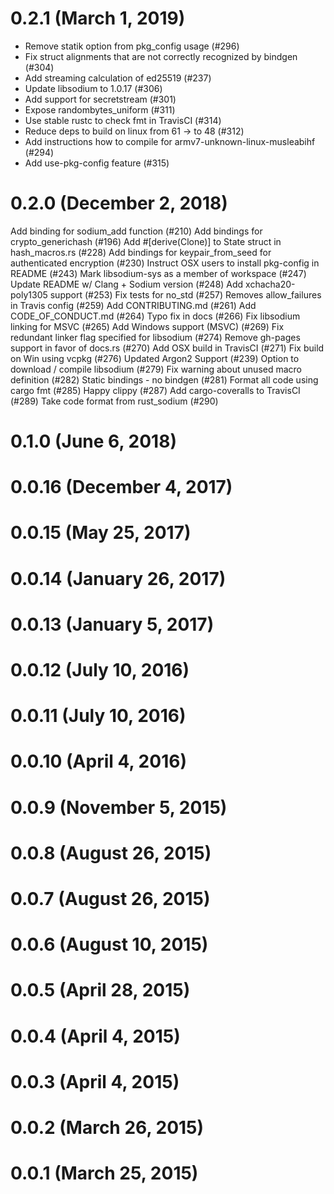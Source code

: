 # 0.2.1 (March 1, 2019)

* Remove statik option from pkg_config usage (#296)
* Fix struct alignments that are not correctly recognized by bindgen (#304)
* Add streaming calculation of ed25519 (#237)
* Update libsodium to 1.0.17 (#306)
* Add support for secretstream (#301)
* Expose randombytes_uniform (#311)
* Use stable rustc to check fmt in TravisCI (#314)
* Reduce deps to build on linux from 61 -> to 48 (#312)
* Add instructions how to compile for armv7-unknown-linux-musleabihf (#294)
* Add use-pkg-config feature (#315)

# 0.2.0 (December 2, 2018)

Add binding for sodium_add function (#210)
Add bindings for crypto_generichash (#196)
Add #[derive(Clone)] to State struct in hash_macros.rs (#228)
Add bindings for keypair_from_seed for authenticated encryption (#230)
Instruct OSX users to install pkg-config in README (#243)
Mark libsodium-sys as a member of workspace (#247)
Update README w/ Clang + Sodium version (#248)
Add xchacha20-poly1305 support (#253)
Fix tests for no_std (#257)
Removes allow_failures in Travis config (#259)
Add CONTRIBUTING.md (#261)
Add CODE_OF_CONDUCT.md (#264)
Typo fix in docs (#266)
Fix libsodium linking for MSVC (#265)
Add Windows support (MSVC) (#269)
Fix redundant linker flag specified for libsodium (#274)
Remove gh-pages support in favor of docs.rs (#270)
Add OSX build in TravisCI (#271)
Fix build on Win using vcpkg (#276)
Updated Argon2 Support (#239)
Option to download / compile libsodium (#279)
Fix warning about unused macro definition (#282)
Static bindings - no bindgen (#281)
Format all code using cargo fmt (#285)
Happy clippy (#287)
Add cargo-coveralls to TravisCI (#289)
Take code format from rust_sodium (#290)

# 0.1.0 (June 6, 2018)

# 0.0.16 (December 4, 2017)

# 0.0.15 (May 25, 2017)

# 0.0.14 (January 26, 2017)

# 0.0.13 (January 5, 2017)

# 0.0.12 (July 10, 2016)

# 0.0.11 (July 10, 2016)

# 0.0.10 (April 4, 2016)

# 0.0.9 (November 5, 2015)

# 0.0.8 (August 26, 2015)

# 0.0.7 (August 26, 2015)

# 0.0.6 (August 10, 2015)

# 0.0.5 (April 28, 2015)

# 0.0.4 (April 4, 2015)

# 0.0.3 (April 4, 2015)

# 0.0.2 (March 26, 2015)

# 0.0.1 (March 25, 2015)
